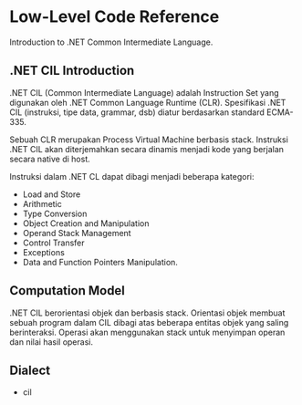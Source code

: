 # Low-Level Code Reference

Introduction to .NET Common Intermediate Language.

## .NET CIL Introduction

.NET CIL (Common Intermediate Language) adalah Instruction Set yang digunakan oleh .NET Common Language Runtime (CLR). Spesifikasi .NET CIL (instruksi, tipe data, grammar, dsb) diatur berdasarkan standard ECMA-335.

Sebuah CLR merupakan Process Virtual Machine berbasis stack. Instruksi .NET CIL akan diterjemahkan secara dinamis menjadi kode yang berjalan secara native di host.

Instruksi dalam .NET CL dapat dibagi menjadi beberapa kategori:

- Load and Store
- Arithmetic
- Type Conversion
- Object Creation and Manipulation
- Operand Stack Management
- Control Transfer
- Exceptions
- Data and Function Pointers Manipulation.

## Computation Model

.NET CIL berorientasi objek dan berbasis stack. Orientasi objek membuat sebuah program dalam CIL dibagi atas beberapa entitas objek yang saling berinteraksi. Operasi akan menggunakan stack untuk menyimpan operan dan nilai hasil operasi. 

## Dialect

- cil
